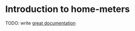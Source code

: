 # Introduction to home-meters

TODO: write [great documentation](http://jacobian.org/writing/what-to-write/)
